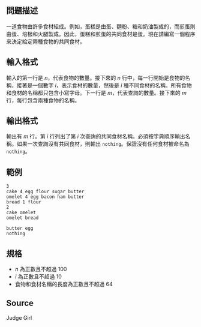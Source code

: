 ## 問題描述

一道食物由許多食材組成。例如，蛋糕是由蛋、麵粉、糖和奶油製成的，而煎蛋則由蛋、培根和火腿製成。因此，蛋糕和煎蛋的共同食材是蛋。現在請編寫一個程序來決定給定兩種食物的共同食材。

## 輸入格式

輸入的第一行是 $n$，代表食物的數量。接下來的 $n$ 行中，每一行開始是食物的名稱，接著是一個數字 $i$，表示食材的數量，然後是 $i$ 種不同食材的名稱。所有食物和食材的名稱都只包含小寫字母。下一行是 $m$，代表查詢的數量。接下來的 $m$ 行，每行包含兩種食物的名稱。

## 輸出格式

輸出有 $m$ 行。第 $i$ 行列出了第 $i$ 次查詢的共同食材名稱。必須按字典順序輸出名稱。如果一次查詢沒有共同食材，則輸出 `nothing`。保證沒有任何食材被命名為 `nothing`。


## 範例

```input1
3
cake 4 egg flour sugar butter
omelet 4 egg bacon ham butter
bread 1 flour
2
cake omelet
omelet bread
```

```output1
butter egg
nothing
```

## 規格

- $n$ 為正數且不超過 $100$
- $i$ 為正數且不超過 $10$
- 食物和食材名稱的長度為正數且不超過 $64$

## Source

Judge Girl